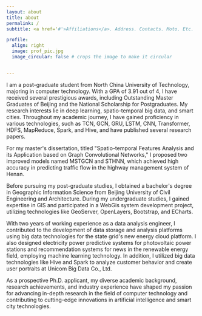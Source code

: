 ```yaml
---
layout: about
title: about
permalink: /
subtitle: <a href='#'>Affiliations</a>. Address. Contacts. Moto. Etc.

profile:
  align: right
  image: prof_pic.jpg
  image_circular: false # crops the image to make it circular


---
```


 <p align="left">
I am a post-graduate student from North China University of Technology, majoring in computer technology. With a GPA of 3.91 out of 4, I have received several prestigious awards, including Outstanding Master Graduates of Beijing and the National Scholarship for Postgraduates. My research interests lie in deep learning, spatio-temporal big data, and smart cities. Throughout my academic journey, I have gained proficiency in various technologies, such as TCN, GCN, GRU, LSTM, CNN, Transformer, HDFS, MapReduce, Spark, and Hive, and have published several research papers.
</p>

 <p align="left">
For my master's dissertation, titled "Spatio-temporal Features Analysis and its Application based on Graph Convolutional Networks," I proposed two improved models named MSTGCN and STHNN, which achieved high accuracy in predicting traffic flow in the highway management system of Henan.
</p>

 <p align="left">
Before pursuing my post-graduate studies, I obtained a bachelor's degree in Geographic Information Science from Beijing University of Civil Engineering and Architecture. During my undergraduate studies, I gained expertise in GIS and participated in a WebGis system development project, utilizing technologies like GeoServer, OpenLayers, Bootstrap, and ECharts.
</p>

 <p align="left">
With two years of working experience as a data analysis engineer, I contributed to the development of data storage and analysis platforms using big data technologies for the state grid's new energy cloud platform. I also designed electricity power predictive systems for photovoltaic power stations and recommendation systems for news in the renewable energy field, employing machine learning technology. In addition, I utilized big data technologies like Hive and Spark to analyze customer behavior and create user portraits at Unicom Big Data Co., Ltd.
</p>

 <p align="left">
As a prospective Ph.D. applicant, my diverse academic background, research achievements, and industry experience have shaped my passion for advancing in-depth research in the field of computer technology and contributing to cutting-edge innovations in artificial intelligence and smart city technologies.
</p>
